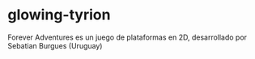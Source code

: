 glowing-tyrion
==============

Forever Adventures es un juego de plataformas en 2D, desarrollado por Sebatian Burgues (Uruguay)
